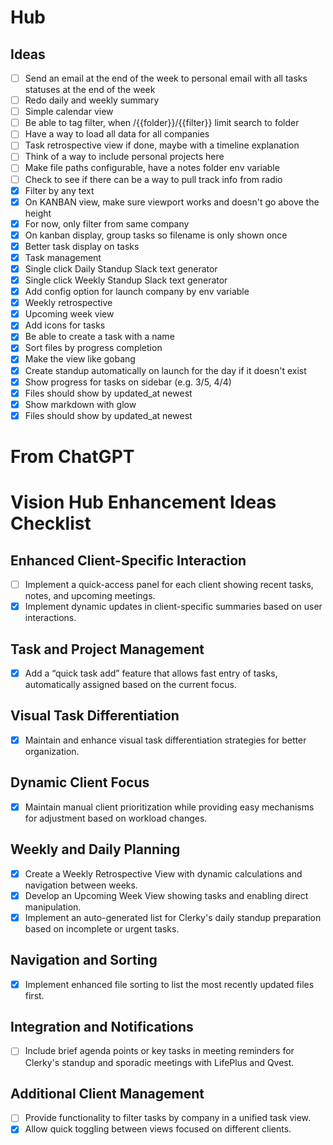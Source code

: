 # Hub

## Ideas

- [ ] Send an email at the end of the week to personal email with all tasks statuses at the end of the week
- [ ] Redo daily and weekly summary
- [ ] Simple calendar view
- [ ] Be able to tag filter, when /{{folder}}/{{filter}} limit search to folder
- [ ] Have a way to load all data for all companies
- [ ] Task retrospective view if done, maybe with a timeline explanation
- [ ] Think of a way to include personal projects here
- [ ] Make file paths configurable, have a notes folder env variable
- [ ] Check to see if there can be a way to pull track info from radio
- [x] Filter by any text
- [x] On KANBAN view, make sure viewport works and doesn't go above the height
- [x] For now, only filter from same company
- [x] On kanban display, group tasks so filename is only shown once
- [x] Better task display on tasks
- [x] Task management
- [x] Single click Daily Standup Slack text generator
- [x] Single click Weekly Standup Slack text generator
- [x] Add config option for launch company by env variable
- [x] Weekly retrospective
- [x] Upcoming week view
- [x] Add icons for tasks
- [x] Be able to create a task with a name
- [x] Sort files by progress completion
- [x] Make the view like gobang
- [x] Create standup automatically on launch for the day if it doesn't exist
- [x] Show progress for tasks on sidebar (e.g. 3/5, 4/4)
- [x] Files should show by updated_at newest
- [x] Show markdown with glow
- [x] Files should show by updated_at newest

# From ChatGPT

# Vision Hub Enhancement Ideas Checklist

## Enhanced Client-Specific Interaction
- [ ] Implement a quick-access panel for each client showing recent tasks, notes, and upcoming meetings.
- [x] Implement dynamic updates in client-specific summaries based on user interactions.

## Task and Project Management
- [x] Add a “quick task add” feature that allows fast entry of tasks, automatically assigned based on the current focus.

## Visual Task Differentiation
- [x] Maintain and enhance visual task differentiation strategies for better organization.

## Dynamic Client Focus
- [x] Maintain manual client prioritization while providing easy mechanisms for adjustment based on workload changes.

## Weekly and Daily Planning
- [x] Create a Weekly Retrospective View with dynamic calculations and navigation between weeks.
- [x] Develop an Upcoming Week View showing tasks and enabling direct manipulation.
- [x] Implement an auto-generated list for Clerky's daily standup preparation based on incomplete or urgent tasks.

## Navigation and Sorting
- [x] Implement enhanced file sorting to list the most recently updated files first.

## Integration and Notifications
- [ ] Include brief agenda points or key tasks in meeting reminders for Clerky's standup and sporadic meetings with LifePlus and Qvest.

## Additional Client Management
- [ ] Provide functionality to filter tasks by company in a unified task view.
- [x] Allow quick toggling between views focused on different clients.
